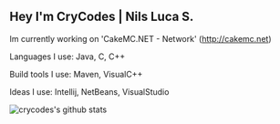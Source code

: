 ## Hey I'm CryCodes | Nils Luca S.

Im currently working on 'CakeMC.NET - Network' (http://cakemc.net)

Languages I use: Java, C, C++

Build tools I use: Maven, VisualC++ 

Ideas I use: Intellij, NetBeans, VisualStudio

![crycodes's github stats](https://github-readme-stats.vercel.app/api?username=crycodes&count_private=true)
